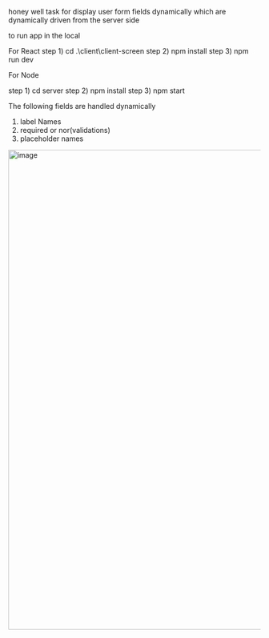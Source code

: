 honey well task for display user form fields dynamically which are dynamically driven from the server side 

to run app in the local 

For React
step 1)  cd .\client\client-screen
step 2) npm install
step 3) npm run dev


For Node

step 1) cd server
step 2) npm install
step 3) npm start


The following fields are handled dynamically

1) label Names
2) required or nor(validations)
3) placeholder names

<img width="959" alt="image" src="https://github.com/Rangasaisandilya/HoneyWell-Task/assets/78152523/4f24e570-fed5-4917-81a5-1830b907f569">

